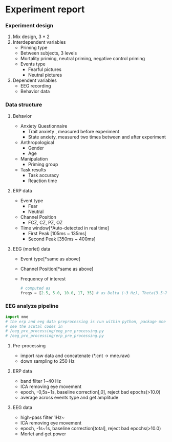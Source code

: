 # Experiment report

### Experiment design

1. Mix design, 3 * 2
2. Interdependent variables
   -  Priming type
     - Between subjects, 3 levels
     - Mortality priming, neutral priming, negative control priming
   - Events type
     - Fearful pictures
     - Neutral pictures
3. Dependent variables
   - EEG recording
   - Behavior data	

### Data structure 

1. Behavior

   - Anxiety Questionnaire
     - Trait anxiety , measured before experiment
     - State anxiety, measured two times between and after experiment
   - Anthropological
     - Gender
     - Age
   - Manipulation
     - Priming group
   - Task results
     - Task accuracy
     - Reaction time 

2. ERP data

   - Event type
     - Fear
     - Neutral
   - Channel Position
     - FCZ, CZ, PZ, OZ
   - Time window[*Auto-detected in real time]
     - First Peak [105ms ~ 135ms]
     - Second Peak [350ms ~ 400ms]

3. EEG (morlet) data

   - Event type[*same as above]

   - Channel Position[*same as above]

   - Frequency of interest

     ```python
     # computed as
     freqs = [2.5, 5.0, 10.0, 17, 35] # as Delta (~3 Hz), Theta(3.5~7.5 Hz), Alpha(7.5~13 Hz), Beta(14~ Hz) 
     ```


### EEG analyze pipeline

```python
import mne
# the erp and eeg data preprocessing is run within python, package mne
# see the acutal codes in 
# /eeg_pre_processing/eeg_pre_processing.py
# /eeg_pre_processing/erp_pre_processing.py
```

1. Pre-processing

   - import raw data and concatenate (*.cnt -> mne.raw)
   - down sampling to 250 Hz 

2. ERP data

   - band filter 1~40 Hz
   - ICA removing eye movement
   - epoch, -0,5s~1s, baseline correction[,0], reject bad epochs(>10.0)
   - average across events type  and get amplitude

3. EEG data

   - high-pass filter 1Hz~
   - ICA removing eye movement
   - epoch, -1s~1s, baseline correction[total], reject bad epochs(>10.0)
   -  Morlet and get power


